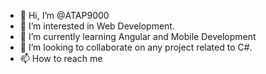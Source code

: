 - 👋 Hi, I’m @ATAP9000
- 👀 I’m interested in Web Development.
- 🌱 I’m currently learning Angular and Mobile Development
- 💞️ I’m looking to collaborate on any project related to C#.
- 📫 How to reach me 

<!---
ATAP9000/ATAP9000 is a ✨ special ✨ repository because its `README.md` (this file) appears on your GitHub profile.
You can click the Preview link to take a look at your changes.
--->
